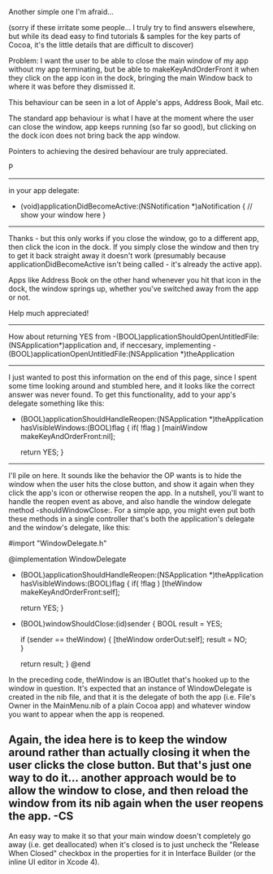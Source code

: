 Another simple one I'm afraid...

(sorry if these irritate some people... I truly try to find answers elsewhere, but while its dead easy to find tutorials & samples for the key parts of Cocoa, it's the little details that are difficult to discover)

Problem: I want the user to be able to close the main window of my app without my app terminating, but be able to makeKeyAndOrderFront it when they click on the app icon in the dock, bringing the main Window back to where it was before they dismissed it.

This behaviour can be seen in a lot of Apple's apps, Address Book, Mail etc.

The standard app behaviour is what I have at the moment where the user can close the window, app keeps running (so far so good), but clicking on the dock icon does not bring back the app window.

Pointers to achieving the desired behaviour are truly appreciated.

P

----

in your app delegate:

    

- (void)applicationDidBecomeActive:(NSNotification *)aNotification
{
    // show your window here
}



----

Thanks - but this only works if you close the window, go to a different app, then click the icon in the dock. If you simply close the window and then try to get it back straight away it doesn't work (presumably because applicationDidBecomeActive isn't being called - it's already the active app).

Apps like Address Book on the other hand whenever you hit that icon in the dock, the window springs up, whether you've switched away from the app or not.

Help much appreciated!

----

How about returning YES from     -(BOOL)applicationShouldOpenUntitledFile:(NSApplication*)application and, if neccesary, implementing     - (BOOL)applicationOpenUntitledFile:(NSApplication *)theApplication

----

I just wanted to post this information on the end of this page, since I spent some time looking around and stumbled here, and it looks like the correct answer was never found.  To get this functionality, add to your app's delegate something like this:

    

- (BOOL)applicationShouldHandleReopen:(NSApplication *)theApplication
             hasVisibleWindows:(BOOL)flag
{
	if( !flag )
		[mainWindow makeKeyAndOrderFront:nil];
	
	return YES;
}


----
I'll pile on here. It sounds like the behavior the OP wants is to hide the window when the user hits the close button, and show it again when they click the app's icon or otherwise reopen the app. In a nutshell, you'll want to handle the reopen event as above, and also handle the window delegate method -shouldWindowClose:. For a simple app, you might even put both these methods in a single controller that's both the application's delegate and the window's delegate, like this:
    
#import "WindowDelegate.h"

@implementation WindowDelegate
- (BOOL)applicationShouldHandleReopen:(NSApplication *)theApplication
                    hasVisibleWindows:(BOOL)flag
{
    if( !flag )
        [theWindow makeKeyAndOrderFront:self];
    
    return YES;
}    

- (BOOL)windowShouldClose:(id)sender
{
    BOOL result = YES;
    
    if (sender == theWindow) {
        [theWindow orderOut:self];
        result = NO;        
    }
    
    return result;
}
@end

In the preceding code, theWindow is an IBOutlet that's hooked up to the window in question. It's expected that an instance of WindowDelegate is created in the nib file, and that it is the delegate of both the app (i.e. File's Owner in the MainMenu.nib of a plain Cocoa app) and whatever window you want to appear when the app is reopened.

Again, the idea here is to keep the window around rather than actually closing it when the user clicks the close button. But that's just one way to do it... another approach would be to allow the window to close, and then reload the window from its nib again when the user reopens the app.
-CS
----
An easy way to make it so that your main window doesn't completely go away (i.e. get deallocated) when it's closed is to just uncheck the "Release When Closed" checkbox in the properties for it in Interface Builder (or the inline UI editor in Xcode 4).
